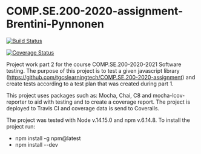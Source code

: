 # COMP.SE.200-2020-assignment-Brentini-Pynnonen
[![Build Status](https://travis-ci.org/Sbrentini/COMP.SE.200-2020-assignment-Brentini-Pynnonen.svg?branch=main)](https://travis-ci.org/Sbrentini/COMP.SE.200-2020-assignment-Brentini-Pynnonen)

[![Coverage Status](https://coveralls.io/repos/github/Sbrentini/COMP.SE.200-2020-assignment-Brentini-Pynnonen/badge.svg?branch=main)](https://coveralls.io/github/Sbrentini/COMP.SE.200-2020-assignment-Brentini-Pynnonen?branch=main)

Project work part 2 for the course COMP.SE.200-2020-2021 Software testing. The purpose of this project is to test a given javascript library (https://github.com/tgcslearningtech/COMP.SE.200-2020-assignment) and create tests according to a test plan that was created during part 1. 

This project uses packages such as: Mocha, Chai, C8 and mocha-lcov-reporter to aid with testing and to create a coverage report. The project is deployed to Travis CI and coverage data is send to Coveralls. 

The project was tested with Node v.14.15.0 and npm v.6.14.8. To install the project run: 
- npm install -g npm@latest
- npm install --dev